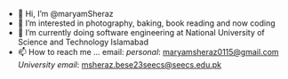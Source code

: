 - 👋 Hi, I’m @maryamSheraz
- 👀 I’m interested in photography, baking, book reading and now coding
- 🌱 I’m currently doing software engineering at National University of Science and Technology Islamabad
- 📫 How to reach me ... email: *personal*: maryamsheraz0115@gmail.com    *University email*: msheraz.bese23seecs@seecs.edu.pk

<!---
maryamSheraz/maryamSheraz is a ✨ special ✨ repository because its `README.md` (this file) appears on your GitHub profile.
You can click the Preview link to take a look at your changes.
--->
